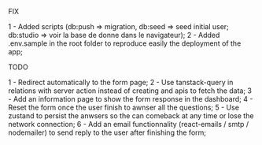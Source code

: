 FIX

1 - Added scripts (db:push => migration, db:seed => seed initial user; db:studio => voir la base de donne dans le navigateur);
2 - Added .env.sample in the root folder to reproduce easily the deployment of the app;

TODO

1 - Redirect automatically to the form page;
2 - Use tanstack-query in relations with server action instead of creating and apis to fetch the data;
3 - Add an information page to show the form response in the dashboard;
4 - Reset the form once the user finish to awnser all the questions;
5 - Use zustand to persist the anwsers so the can comeback at any time or lose the network connection;
6 - Add an email functionnality (react-emails / smtp / nodemailer) to send reply to the user after finishing the form;
